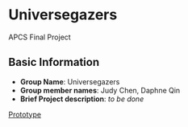 # Universegazers
APCS Final Project

## Basic Information
- **Group Name**: Universegazers
- **Group member names**: Judy Chen, Daphne Qin
- **Brief Project description**: *to be done*

[Prototype](https://docs.google.com/document/d/189F9OhO6VNhNR0iS9Ybe8OsrwMNg-A3QnAEKoP5iDC8/edit?usp=sharing)
